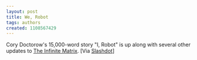 ```yaml
---
layout: post
title: We, Robot
tags: authors
created: 1108567429
---
```

Cory Doctorow's 15,000-word story "I, Robot" is up along with several other updates to [The Infinite Matrix](http://www.infinitematrix.net/index.html).  [Via [Slashdot](http://slashdot.org/article.pl?sid=05/02/16/0451246)]
